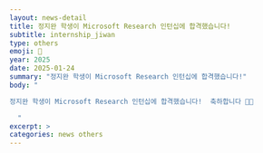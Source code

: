 ```yaml
---
layout: news-detail
title: 정지완 학생이 Microsoft Research 인턴십에 합격했습니다!
subtitle: internship_jiwan
type: others
emoji: 🥳
year: 2025
date: 2025-01-24
summary: "정지완 학생이 Microsoft Research 인턴십에 합격했습니다!"
body: "

정지완 학생이 Microsoft Research 인턴십에 합격했습니다!  축하합니다 🥳🥳

  "
excerpt: >
categories: news others
---
```

